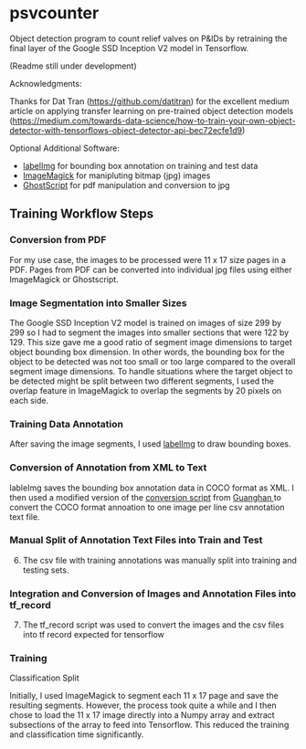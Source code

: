 # psvcounter
Object detection program to count relief valves on P&amp;IDs by retraining the final layer of the Google SSD Inception V2 model in Tensorflow. 

(Readme still under development)

Acknowledgments:

Thanks for Dat Tran (https://github.com/datitran) for the excellent medium article on applying transfer learning on pre-trained object detection models (https://medium.com/towards-data-science/how-to-train-your-own-object-detector-with-tensorflows-object-detector-api-bec72ecfe1d9)

Optional Additional Software:
<ul>

<li> <a href = "https://github.com/tzutalin/labelImg">labelImg</a> for bounding box annotation on training and test data</li>
<li> <a href = "http://www.imagemagick.org/script/index.php">ImageMagick</a> for manipluting bitmap (jpg) images</li>
<li> <a href = "https://www.ghostscript.com/">GhostScript</a> for pdf manipulation and conversion to jpg</li>

</ul>

<h2>Training Workflow Steps</h2>

<h3>Conversion from PDF</h3>

For my use case, the images to be processed were 11 x 17 size pages in a PDF. Pages from PDF can be converted into individual jpg files using either ImageMagick or Ghostscript.

<h3>Image Segmentation into Smaller Sizes</h3>

The Google SSD Inception V2 model is trained on images of size 299 by 299 so I had to segment the images into smaller sections that were 122 by 129. This size gave me a good ratio of segment image dimensions to target object bounding box dimension. In other words, the bounding box for the object to be detected was not too small or too large compared to the overall segment image dimensions. To handle situations where the target object to be detected might be split between two different segments, I used the overlap feature in ImageMagick to overlap the segments by 20 pixels on each side.

<h3>Training Data Annotation</h3>

After saving the image segments, I used <a href="https://github.com/tzutalin/labelImg">labelImg</a> to draw bounding boxes.

<h3>Conversion of Annotation from XML to Text</h3>

lableImg saves the bounding box annotation data in COCO format as XML. I then used a modified version of the <a href="https://github.com/Guanghan/darknet/blob/master/scripts/voc_label.py"> conversion script</a> from <a href="https://github.com/Guanghan"> Guanghan </a> to convert the COCO format annoation to one image per line csv annotation text file.

<h3>Manual Split of Annotation Text Files into Train and Test</h3>

6) The csv file with training annotations was manually split into training and testing sets.

<h3>Integration and Conversion of Images and Annotation Files into tf_record</h3>

7) The tf_record script was used to convert the images and the csv files into tf record expected for tensorflow

<h3>Training</h3>


Classification Split

Initially, I used ImageMagick to segment each 11 x 17 page and save the resulting segments. However, the process took quite a while and I then chose to load the 11 x 17 image directly into a Numpy array and extract subsections of the array to feed into Tensorflow. This reduced the training and classification time significantly.
